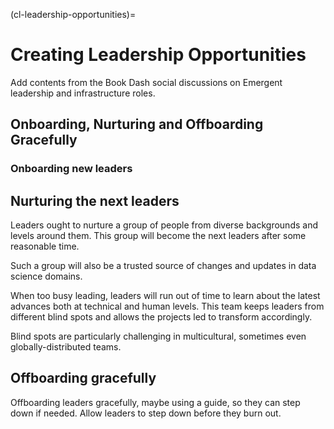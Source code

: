 (cl-leadership-opportunities)=
# Creating Leadership Opportunities

Add contents from the Book Dash social discussions on Emergent leadership and infrastructure roles.

## Onboarding, Nurturing and Offboarding Gracefully

### Onboarding new leaders

<!---[this video](https://www.youtube.com/watch?v=HQjRnWVmL28) and these notes https://github.com/jupytercon/2020-willingc/

Onboarding guide.
Increasing responsibility over time.--->

## Nurturing the next leaders

Leaders ought to nurture a group of people from diverse backgrounds and levels around them. This group will become the next leaders after some reasonable time. 

Such a group will also be a trusted source of changes and updates in data science domains. 

When too busy leading, leaders will run out of time to learn about the latest advances both at technical and human levels.  This team keeps leaders from different blind spots and allows the projects led to transform accordingly.

Blind spots are particularly challenging in multicultural, sometimes even globally-distributed teams.

## Offboarding gracefully

Offboarding leaders gracefully, maybe using a guide, so they can step down if needed. Allow leaders to step down before they burn out.